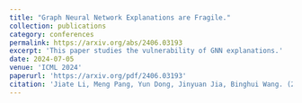 ```yaml
---
title: "Graph Neural Network Explanations are Fragile."
collection: publications
category: conferences
permalink: https://arxiv.org/abs/2406.03193
excerpt: 'This paper studies the vulnerability of GNN explanations.'
date: 2024-07-05
venue: 'ICML 2024'
paperurl: 'https://arxiv.org/pdf/2406.03193'
citation: 'Jiate Li, Meng Pang, Yun Dong, Jinyuan Jia, Binghui Wang. (2024). &quot;Graph Neural Network Explanations are Fragile.&quot; <i>ICML 2024</i>.'
---
```

